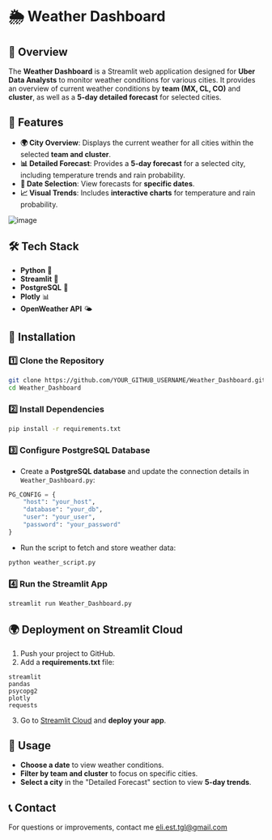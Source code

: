 # 🌦️ Weather Dashboard

## 📌 Overview
The **Weather Dashboard** is a Streamlit web application designed for **Uber Data Analysts** to monitor weather conditions for various cities. It provides an overview of current weather conditions by **team (MX, CL, CO)** and **cluster**, as well as a **5-day detailed forecast** for selected cities.

## 🚀 Features
- **🌍 City Overview**: Displays the current weather for all cities within the selected **team and cluster**.
- **📊 Detailed Forecast**: Provides a **5-day forecast** for a selected city, including temperature trends and rain probability.
- **📅 Date Selection**: View forecasts for **specific dates**.
- **📈 Visual Trends**: Includes **interactive charts** for temperature and rain probability.


![image](https://github.com/user-attachments/assets/9b8d163d-0b7b-4a36-8d62-e81b4fcd873f)


## 🛠️ Tech Stack
- **Python** 🐍
- **Streamlit** 🎈
- **PostgreSQL** 🐘
- **Plotly** 📊
- **OpenWeather API** 🌤️

## 🔧 Installation
### 1️⃣ Clone the Repository
```bash
git clone https://github.com/YOUR_GITHUB_USERNAME/Weather_Dashboard.git
cd Weather_Dashboard
```

### 2️⃣ Install Dependencies
```bash
pip install -r requirements.txt
```

### 3️⃣ Configure PostgreSQL Database
- Create a **PostgreSQL database** and update the connection details in `Weather_Dashboard.py`:
```python
PG_CONFIG = {
    "host": "your_host",
    "database": "your_db",
    "user": "your_user",
    "password": "your_password"
}
```
- Run the script to fetch and store weather data:
```bash
python weather_script.py
```

### 4️⃣ Run the Streamlit App
```bash
streamlit run Weather_Dashboard.py
```

## 🌍 Deployment on Streamlit Cloud
1. Push your project to GitHub.
2. Add a **requirements.txt** file:
```
streamlit
pandas
psycopg2
plotly
requests
```
3. Go to [Streamlit Cloud](https://share.streamlit.io/) and **deploy your app**.

## 📌 Usage
- **Choose a date** to view weather conditions.
- **Filter by team and cluster** to focus on specific cities.
- **Select a city** in the "Detailed Forecast" section to view **5-day trends**.


## 📞 Contact
For questions or improvements, contact me  eli.est.tgl@gmail.com

